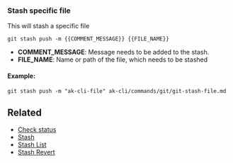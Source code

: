### Stash specific file

This will stash a specific file

`git stash push -m {{COMMENT_MESSAGE}} {{FILE_NAME}}`

- <b>COMMENT_MESSAGE</b>: Message needs to be added to the stash.  
- <b>FILE_NAME</b>: Name or path of the file, which needs to be stashed

#### Example:

`git stash push -m "ak-cli-file" ak-cli/commands/git/git-stash-file.md`

## Related

- [Check status](git-status.md)
- [Stash](git-stash.md)
- [Stash List](git-stash-list.md)
- [Stash Revert](git-stash-revert.md)